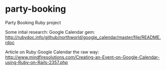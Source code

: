 party-booking
=============

Party Booking Ruby project

Some intial research:
Google Calendar gem: http://rubydoc.info/github/northworld/google_calendar/master/file/README.rdoc

Article on Ruby Google Calendar the raw way: http://www.mindfiresolutions.com/Creating-an-Event-on-Google-Calendar-using-Ruby-on-Rails-2357.php
